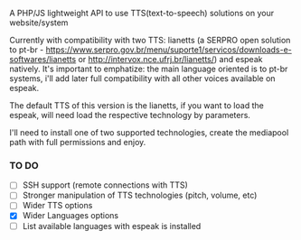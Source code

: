 A PHP/JS lightweight API to use TTS(text-to-speech) solutions on your website/system

Currently with compatibility with two TTS: lianetts (a SERPRO open solution to pt-br - https://www.serpro.gov.br/menu/suporte1/servicos/downloads-e-softwares/lianetts
or http://intervox.nce.ufrj.br/lianetts/) and espeak natively. It's important to emphatize: the main language oriented is to pt-br systems,
i'll add later full compatibility with all other voices available on espeak.

The default TTS of this version is the lianetts, if you want to load the espeak, will need load the respective technology by parameters.

I'll need to install one of two supported technologies, create the mediapool path with full permissions and enjoy.
### TO DO
- [ ] SSH support (remote connections with TTS)
- [ ] Stronger manipulation of TTS technologies (pitch, volume, etc)
- [ ] Wider TTS options
- [X] Wider Languages options
- [ ] List available languages with espeak is installed
